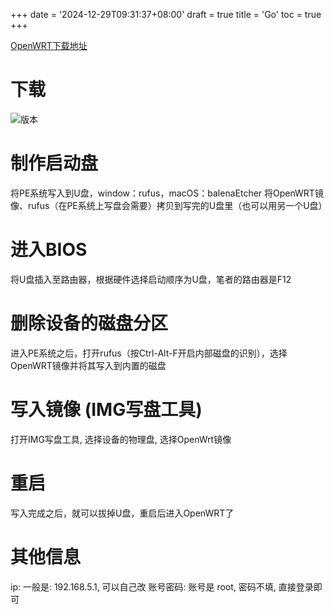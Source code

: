 +++
date = '2024-12-29T09:31:37+08:00'
draft = true
title = 'Go'
toc = true
+++

[OpenWRT下载地址](https://lidrive.vip/)
# 下载
![版本](https://www.caoyang2002.top/usr/uploads/2023/12/3668705269.png)

# 制作启动盘
将PE系统写入到U盘，window：rufus，macOS：balenaEtcher
将OpenWRT镜像、rufus（在PE系统上写盘会需要）拷贝到写完的U盘里（也可以用另一个U盘）

# 进入BIOS
将U盘插入至路由器，根据硬件选择启动顺序为U盘，笔者的路由器是F12
# 删除设备的磁盘分区
进入PE系统之后，打开rufus（按Ctrl-Alt-F开启内部磁盘的识别），选择OpenWRT镜像并将其写入到内置的磁盘
# 写入镜像 (IMG写盘工具)
打开IMG写盘工具, 选择设备的物理盘, 选择OpenWrt镜像
# 重启
写入完成之后，就可以拔掉U盘，重启后进入OpenWRT了

# 其他信息
ip: 一般是: 192.168.5.1, 可以自己改
账号密码: 账号是 root, 密码不填, 直接登录即可
